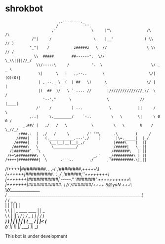 # shrokbot


                                                                                   
                            ,.--------._                                            
                           /            ''.                                         
                         ,'                \     |"\                /\          /\  
                /"|     /                   \    |__"              ( \\        // ) 
               "_"|    /           z#####z   \  //                  \ \\      // /  
                 \\  #####        ##------".  \//                    \_\\||||//_/   
                  \\/-----\     /          ".  \                      \/ _  _ \     
                   \|      \   |   ,,--..       \                    \/|(O)(O)|     
                   | ,.--._ \  (  | ##   \)      \                  \/ |      |     
                   |(  ##  )/   \ `-....-//       |///////////////_\/  \      /     
                     '--'."      \                \              //     |____|      
                  /'    /         ) --.            \            ||     /      \     
               ,..|     \.________/    `-..         \   \       \|     \ 0  0 /     
            _,##/ |   ,/   /   \           \         \   \       U    / \_//_/      
          :###.-  |  ,/   /     \        /' ""\      .\        (     /              
         /####|   |   (.___________,---',/    |       |\=._____|  |_/              
        /#####|   |     \__|__|__|__|_,/             |####\    |  ||                
       /######\   \      \__________/                /#####|   \  ||               
      /|#######`. `\                                /#######\   | ||                
     /++\#########\  \                      _,'    _/#########\ | ||                
    /++++|#########|  \      .---..       ,/      ,'##########.\|_||       
   //++++|#########\.  \.              ,-/      ,'########,+++++\\_\\        
  /++++++|##########\.   '._        _,/       ,'######,''++++++++\                  
 |+++++++|###########|       -----."        _'#######' +++++++++++\                 
 |+++++++|############\.     \\     //      /#######/++++ S@yaN +++\                
      ________________________\\___//______________________________________         
     / ____________________________________________________________________)        
    / /              _                                             _                
    | |             | |                                           | |               
     \ \            | | _           ____           ____           | |  _            
      \ \           | || \         / ___)         / _  )          | | / )           
  _____) )          | | | |        | |           (  __ /          | |< (            
 (______/           |_| |_|        |_|            \_____)         |_| \_)           
                                                                                    




                
This bot is under development
